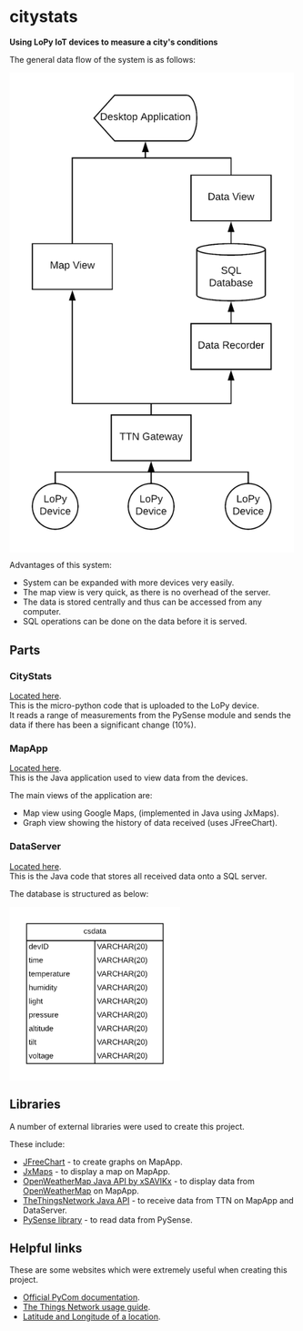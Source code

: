 # citystats
**Using LoPy IoT devices to measure a city's conditions**   
  
The general data flow of the system is as follows:  
  
<img src="resources/diagrams/data_flow2.png" width="500" align="middle">   
  
Advantages of this system:  
* System can be expanded with more devices very easily.
* The map view is very quick, as there is no overhead of the server.
* The data is stored centrally and thus can be accessed from any computer. 
* SQL operations can be done on the data before it is served. 
  
     
## Parts ## 

### CityStats ### 
[Located here](https://github.com/ShantnuS/citystats-Device).   
This is the micro-python code that is uploaded to the LoPy device.  
It reads a range of measurements from the PySense module and sends the data if there has been a significant change (10%).        

### MapApp ### 
[Located here](https://github.com/ShantnuS/citystats-MapApp).   
This is the Java application used to view data from the devices.   
  
The main views of the application are:   
* Map view using Google Maps, (implemented in Java using JxMaps). 
* Graph view showing the history of data received (uses JFreeChart). 

  
### DataServer ###
[Located here](https://github.com/ShantnuS/citystats-DataServer).   
This is the Java code that stores all received data onto a SQL server. 
  
The database is structured as below: 
    
<img src="resources/diagrams/database.png" width="300" align="middle">

## Libraries ## 
A number of external libraries were used to create this project. 
    
These include:
* [JFreeChart](http://www.jfree.org/jfreechart/) - to create graphs on MapApp.  
* [JxMaps](https://www.teamdev.com/jxmaps) - to display a map on MapApp.   
* [OpenWeatherMap Java API by xSAVIKx](https://github.com/xSAVIKx/openweathermap-java-api) - to display data from [OpenWeatherMap](https://openweathermap.org/) on MapApp.  
* [TheThingsNetwork Java API](https://github.com/TheThingsNetwork/java-app-sdk) - to receive data from TTN on MapApp and DataServer.
* [PySense library](https://github.com/pycom/pycom-libraries/tree/master/pysense) - to read data from PySense. 


## Helpful links ## 
These are some websites which were extremely useful when creating this project.   
* [Official PyCom documentation](https://docs.pycom.io/chapter/gettingstarted/).  
* [The Things Network usage guide](https://www.thethingsnetwork.org/docs/devices/lopy/usage.html).  
* [Latitude and Longitude of a location](https://www.latlong.net/).   

